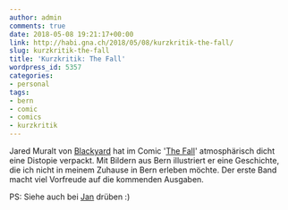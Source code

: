 ```yaml
---
author: admin
comments: true
date: 2018-05-08 19:21:17+00:00
link: http://habi.gna.ch/2018/05/08/kurzkritik-the-fall/
slug: kurzkritik-the-fall
title: 'Kurzkritik: The Fall'
wordpress_id: 5357
categories:
- personal
tags:
- bern
- comic
- comics
- kurzkritik
---
```


Jared Muralt von [Blackyard](https://blackyard.ch/) hat im Comic '[The Fall](https://shop.blackyard.ch/shop/view/the-fall-vol.1-issues-4-6-subscription/books)' atmosphärisch dicht eine Distopie verpackt. Mit Bildern aus Bern illustriert er eine Geschichte, die ich nicht in meinem Zuhause in Bern erleben möchte. Der erste Band macht viel Vorfreude auf die kommenden Ausgaben.

PS: Siehe auch bei [Jan](https://pieceoplastic.com/2018/05/08/the-fall-a-post-apocalyptic-comic-book-series-from-bern/) drüben :)
